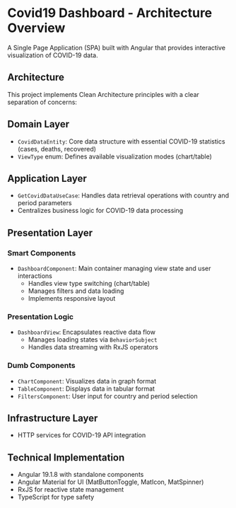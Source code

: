 # Covid19 Dashboard - Architecture Overview

A Single Page Application (SPA) built with Angular that provides interactive visualization of COVID-19 data. 

## Architecture

This project implements Clean Architecture principles with a clear separation of concerns:

## Domain Layer
- `CovidDataEntity`: Core data structure with essential COVID-19 statistics (cases, deaths, recovered)
- `ViewType` enum: Defines available visualization modes (chart/table)

## Application Layer
- `GetCovidDataUseCase`: Handles data retrieval operations with country and period parameters
- Centralizes business logic for COVID-19 data processing

## Presentation Layer
### Smart Components
- `DashboardComponent`: Main container managing view state and user interactions
  - Handles view type switching (chart/table)
  - Manages filters and data loading
  - Implements responsive layout

### Presentation Logic
- `DashboardView`: Encapsulates reactive data flow
  - Manages loading states via `BehaviorSubject`
  - Handles data streaming with RxJS operators

### Dumb Components
- `ChartComponent`: Visualizes data in graph format
- `TableComponent`: Displays data in tabular format
- `FiltersComponent`: User input for country and period selection

## Infrastructure Layer
- HTTP services for COVID-19 API integration

## Technical Implementation
- Angular 19.1.8 with standalone components
- Angular Material for UI (MatButtonToggle, MatIcon, MatSpinner)
- RxJS for reactive state management
- TypeScript for type safety

